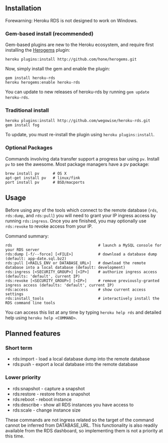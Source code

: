 ## Installation

Forewarning: Heroku RDS is not designed to work on Windows.

### Gem-based install (recommended)

Gem-based plugins are new to the Heroku ecosystem, and require first
installing the [Herogems](https://github.com/hone/herogems) plugin:

    heroku plugins:install http://github.com/hone/herogems.git

Now, simply install the gem and enable the plugin:

    gem install heroku-rds
    heroku herogems:enable heroku-rds

You can update to new releases of heroku-rds by running `gem update
heroku-rds`.

### Traditional install

    heroku plugins:install http://github.com/wegowise/heroku-rds.git
    gem install fog

To update, you must re-install the plugin using `heroku
plugins:install`.

### Optional Packages

Commands involving data transfer support a progress bar using `pv`.
Install `pv` to see the awesome. Most package managers have a pv
package:

    brew install pv      # OS X
    apt-get install pv   # linux/fink
    port install pv      # BSD/macports

## Usage

Before using any of the tools which connect to the remote database
(`rds`, `rds:dump`, and `rds:pull`) you will need to grant your IP
ingress access by running `rds:ingress`. Once you are finished, you may
optionally use `rds:revoke` to revoke access from your IP.

Command summary:

    rds                                      # launch a MySQL console for your RDS server
    rds:dump [-f/--force] [<FILE>]           # download a database dump (default: app-date.sql.bz2)
    rds:pull [<RAILS_ENV or DATABASE_URL>]   # download the remote database into a local database (default: development)
    rds:ingress [<SECURITY_GROUP>] [<IP>]    # authorize ingress access (defaults: 'default', current IP)
    rds:revoke [<SECURITY_GROUP>] [<IP>]     # remove previously-granted ingress access (defaults: 'default', current IP)
    rds:access                               # show current access settings
    rds:install_tools                        # interactively install the RDS command line tools

You can access this list at any time by typing `heroku help rds` and
detailed help using `heroku help <COMMAND>`.

## Planned features

### Short term

* rds:import - load a local database dump into the remote database
* rds:push - export a local database into the remote database

### Lower priority

* rds:snapshot - capture a snapshot
* rds:restore - restore from a snapshot
* rds:reboot - reboot instance
* rds:describe - show all RDS instances you have access to
* rds:scale - change instance size

These commands are not ingress related so the target of the command
cannot be inferred from DATABASE\_URL. This functionality is also
readily available from the RDS dashboard, so implementing them is not a
priority at this time.
